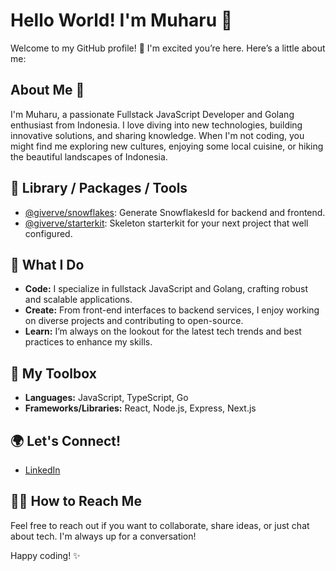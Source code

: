 # Hello World! I'm Muharu 👋

Welcome to my GitHub profile! 🚀 I'm excited you’re here. Here’s a little about me:

## About Me 🤔

I'm Muharu, a passionate Fullstack JavaScript Developer and Golang enthusiast from Indonesia. I love diving into new technologies, building innovative solutions, and sharing knowledge. When I'm not coding, you might find me exploring new cultures, enjoying some local cuisine, or hiking the beautiful landscapes of Indonesia.

## 🚀 Library / Packages / Tools
- [@giverve/snowflakes](https://www.npmjs.com/package/@giverve/snowflakes): Generate SnowflakesId for backend and frontend.
- [@giverve/starterkit](https://github.com/muharu/giverve-starterkit): Skeleton starterkit for your next project that well configured.

## 💼 What I Do

- **Code:** I specialize in fullstack JavaScript and Golang, crafting robust and scalable applications.
- **Create:** From front-end interfaces to backend services, I enjoy working on diverse projects and contributing to open-source.
- **Learn:** I’m always on the lookout for the latest tech trends and best practices to enhance my skills.

## 🔧 My Toolbox

- **Languages:** JavaScript, TypeScript, Go
- **Frameworks/Libraries:** React, Node.js, Express, Next.js

## 🌍 Let's Connect!

- [LinkedIn](https://www.linkedin.com/in/muharu)

## 🙋‍♂️ How to Reach Me

Feel free to reach out if you want to collaborate, share ideas, or just chat about tech. I'm always up for a conversation!

Happy coding! ✨

<!--
**muharu/muharu** is a repository of creativity and innovation. Check out my projects and feel free to contribute!
-->

